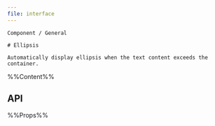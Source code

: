 ```yaml
---
file: interface
---
```


`````
Component / General

# Ellipsis

Automatically display ellipsis when the text content exceeds the container.
`````

%%Content%%

## API

%%Props%%
